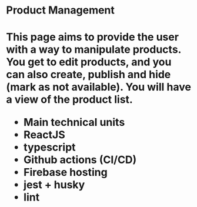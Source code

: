 <h1>Product Management<h1>

<p>
This page aims to provide the user with a way to manipulate products. You get to edit products, and you can also create, publish and hide (mark as not available). You will have a view of the product list.
</p>

<p>
    <ul>
        <li>Main technical units</li>
        <li>ReactJS</li>
        <li>typescript</li>
        <li>Github actions (CI/CD)</li>
        <li>Firebase hosting</li>
        <li>jest + husky</li>
        <li>lint</li>
    </ul>
</p>
